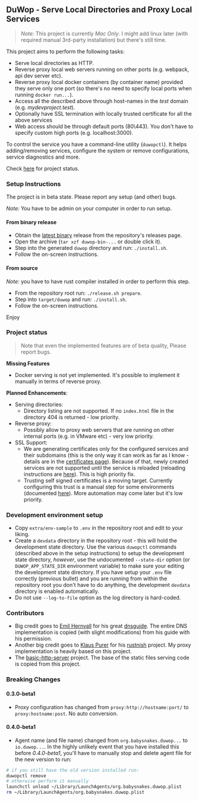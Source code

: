 ## DuWop - Serve Local Directories and Proxy Local Services

> *Note:* This project is currently *Mac Only*. I might add linux later (with
required manual 3rd-party installation) but there's still time.

This project aims to perform the following tasks:

* Serve local directories as HTTP.
* Reverse proxy local web servers running on other ports (e.g. webpack, api dev
  server etc).
* Reverse proxy local docker containers (by container name) provided they serve
  only one port (so there's no need to specify local ports when running `docker
  run...`).
* Access all the described above through host-names in the *test* domain (e.g.
  *mydevproject.test*).
* Optionally have SSL termination with locally trusted certificate for all the
  above services
* Web access should be through default ports (80\443). You don't have to specify
  custom high ports (e.g. localhost:3000).

To control the service you have a command-line utility (`duwopctl`). It helps
adding/removing services, configure the system or remove configurations, service
diagnostics and more.

Check [here](#Project-status) for project status.

### Setup Instructions

The project is in beta state. Please report any setup (and other) bugs.

*Note:* You have to be admin on your computer in order to run setup.

#### From binary release
* Obtain the [latest binary][latest] release from the repository's releases
  page.
* Open the archive (`tar xzf duwop-bin-...` or double click it).
* Step into the generated `duwop` directory and run: `./install.sh`.
* Follow the on-screen instructions.

#### From source
*Note:* you have to have rust compiler installed in order to perform this step.

* From the repository root run: `./release.sh prepare`.
* Step into `target/duwop` and run: `./install.sh`.
* Follow the on-screen instructions.

Enjoy

### Project status

>Note that even the implemented features are of beta quality, Please report
>bugs.

**Missing Features**

* Docker serving is not yet implemented. It's possible to implement it manually
  in terms of reverse proxy.

**Planned Enhancements**:

* Serving directories:
  * Directory listing are not supported. If no `index.html` file in the
    directory 404 is returned - low priority.
* Reverse proxy:
  * Possibly allow to proxy web servers that are running on other internal ports
    (e.g. in VMware etc) - very low priority.
* SSL Support:
  * We are generating certificates only for the configured services and their
    subdomains (this is the only way it can work as far as I know - details are
    in the [certificates page][certs]). Because of that, newly created services
    are not supported until the service is reloaded (reloading instructions are
    [here][reloading]). This is high priority fix.
  * Trusting self signed certificates is a moving target. Currently configuring
    this trust is a manual step for some environments (documented
    [here][trust-cert]). More automation may come later but it's low priority.

### Development environment setup

* Copy `extra/env-sample` to `.env` in the repository root and edit to your
  liking.
* Create a `devdata` directory in the repository root - this will hold the
  development state directory. Use the various `duwopctl` commands (described
  above in the setup instructions) to setup the development state directory,
  _however_, use the undocumented `--state-dir` option (or `DUWOP_APP_STATE_DIR`
  environment variable) to make sure your editing the development state
  directory. If you have setup your `.env` file correctly (previous bullet) and
  you are running from within the repository root you don't have to do anything,
  the development `devdata` directory is enabled automatically.
* Do not use `--log-to-file` option as the log directory is hard-coded.

### Contributors

* Big credit goes to [Emil Hernvall][emil] for his great [dnsguide][]. The
  entire DNS implementation is copied (with slight modifications) from his guide
  with his permission.
* Another big credit goes to [Klaus Purer][klaus1] for his [rustnish][] project. My proxy implementation is heavily based on this project.
* The [basic-http-server][bhttp] project. The base of the static files serving
  code is copied from this project.

### Breaking Changes

#### 0.3.0-beta1

* Proxy configuration has changed from `proxy:http://hostname:port/` to
  `proxy:hostname:post`. No auto conversion.

#### 0.4.0-beta1
* Agent name (and file name) changed from `org.babysnakes.duwop...` to
  `io.duwop...`. In the highly unlikely event that you have installed this
  before *0.4.0-beta1*, you'll have to manually stop and delete agent file for
  the new version to run:
```bash
# if you still have the old version installed run:
duwopctl remove
# otherwise perform it manually
launchctl unload ~/Library/LaunchAgents/org.babysnakes.duwop.plist
rm ~/Library/LaunchAgents/org.babysnakes.duwop.plist
```

[latest]: https://github.com/babysnakes/duwop/releases/latest
[trust-cert]: https://git.io/fjd6Z
[certs]: https://github.com/babysnakes/duwop/wiki/Certificates
[reloading]: https://github.com/babysnakes/duwop/wiki/Certificates#reloading-the-service-to-generate-certificates-for-new-services
[pd]: https://github.com/puma/puma-dev
[emil]: https://github.com/EmilHernvall
[dnsguide]: https://github.com/EmilHernvall/dnsguide
[klaus1]: https://klau.si
[bhttp]: https://github.com/brson/basic-http-server
[rustnish]: https://github.com/klausi/rustnish